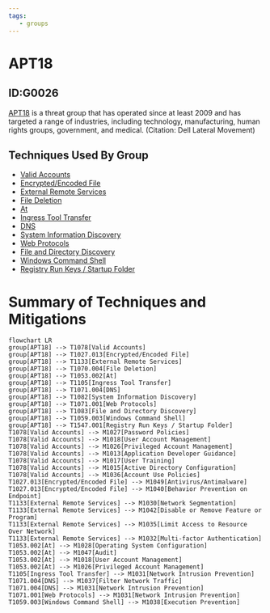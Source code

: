 ```yaml
---
tags:
   - groups
---
```

# APT18
## ID:G0026
[APT18](groups/G0026) is a threat group that has operated since at least 2009 and has targeted a range of industries, including technology, manufacturing, human rights groups, government, and medical. (Citation: Dell Lateral Movement)
## Techniques Used By Group
* [Valid Accounts](techniques/T1078)
* [Encrypted/Encoded File](techniques/T1027/013)
* [External Remote Services](techniques/T1133)
* [File Deletion](techniques/T1070/004)
* [At](techniques/T1053/002)
* [Ingress Tool Transfer](techniques/T1105)
* [DNS](techniques/T1071/004)
* [System Information Discovery](techniques/T1082)
* [Web Protocols](techniques/T1071/001)
* [File and Directory Discovery](techniques/T1083)
* [Windows Command Shell](techniques/T1059/003)
* [Registry Run Keys / Startup Folder](techniques/T1547/001)

# Summary of Techniques and Mitigations
```mermaid
flowchart LR
group[APT18] --> T1078[Valid Accounts]
group[APT18] --> T1027.013[Encrypted/Encoded File]
group[APT18] --> T1133[External Remote Services]
group[APT18] --> T1070.004[File Deletion]
group[APT18] --> T1053.002[At]
group[APT18] --> T1105[Ingress Tool Transfer]
group[APT18] --> T1071.004[DNS]
group[APT18] --> T1082[System Information Discovery]
group[APT18] --> T1071.001[Web Protocols]
group[APT18] --> T1083[File and Directory Discovery]
group[APT18] --> T1059.003[Windows Command Shell]
group[APT18] --> T1547.001[Registry Run Keys / Startup Folder]
T1078[Valid Accounts] --> M1027[Password Policies]
T1078[Valid Accounts] --> M1018[User Account Management]
T1078[Valid Accounts] --> M1026[Privileged Account Management]
T1078[Valid Accounts] --> M1013[Application Developer Guidance]
T1078[Valid Accounts] --> M1017[User Training]
T1078[Valid Accounts] --> M1015[Active Directory Configuration]
T1078[Valid Accounts] --> M1036[Account Use Policies]
T1027.013[Encrypted/Encoded File] --> M1049[Antivirus/Antimalware]
T1027.013[Encrypted/Encoded File] --> M1040[Behavior Prevention on Endpoint]
T1133[External Remote Services] --> M1030[Network Segmentation]
T1133[External Remote Services] --> M1042[Disable or Remove Feature or Program]
T1133[External Remote Services] --> M1035[Limit Access to Resource Over Network]
T1133[External Remote Services] --> M1032[Multi-factor Authentication]
T1053.002[At] --> M1028[Operating System Configuration]
T1053.002[At] --> M1047[Audit]
T1053.002[At] --> M1018[User Account Management]
T1053.002[At] --> M1026[Privileged Account Management]
T1105[Ingress Tool Transfer] --> M1031[Network Intrusion Prevention]
T1071.004[DNS] --> M1037[Filter Network Traffic]
T1071.004[DNS] --> M1031[Network Intrusion Prevention]
T1071.001[Web Protocols] --> M1031[Network Intrusion Prevention]
T1059.003[Windows Command Shell] --> M1038[Execution Prevention]
```